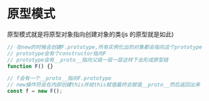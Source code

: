 # 原型模式

原型模式就是将原型对象指向创建对象的类(js 的原型就是如此)

```js
// 在new的时候会创建F.prototype,所有实例化出的对象都会指向这个prototype
// prototype会有个constructor指向F
// prototype会有__proto__指向父级一层一层这样下去形成原型链
function F() {}

// f会有一个__proto__指向F.prototype
// new操作符会在内部创建this并给this赋值最终会赋值__proto__然后返回出来
const f = new F();
```
